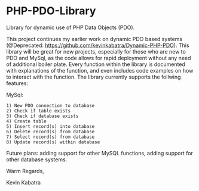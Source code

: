 # PHP-PDO-Library

Library for dynamic use of PHP Data Objects (PDO). 

This project continues my earlier work on dynamic PDO based systems (@Deprecated: https://github.com/kevinkabatra/Dynamic-PHP-PDO). This library will be great for new projects, especially for those who are new to PDO and MySql, as the code allows for rapid deployment without any need of additional boiler plate. Every function within the library is documented with explanations of the function, and even includes code examples on how to interact with the function. The library currently supports the follwing features:

MySql:
    
    1) New PDO connection to database
    2) Check if table exists
    3) Check if database exists
    4) Create table
    5) Insert record(s) into database
    6) Delete record(s) from database
    7) Select record(s) from database
    8) Update record(s) within database


Future plans: adding support for other MySQL functions, adding support for other database systems.

Warm Regards,

Kevin Kabatra
